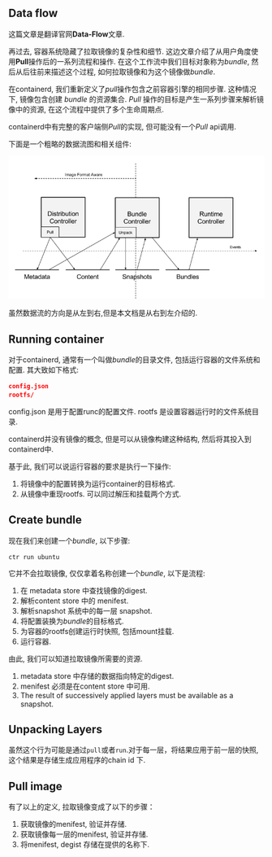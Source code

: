 ## Data flow

这篇文章是翻译官网**Data-Flow**文章.

再过去, 容器系统隐藏了拉取镜像的复杂性和细节.  这边文章介绍了从用户角度使用**Pull**操作后的一系列流程和操作. 在这个工作流中我们目标对象称为*bundle*, 然后从后往前来描述这个过程, 如何拉取镜像和为这个镜像做*bundle*.

在containerd, 我们重新定义了*pull*操作包含之前容器引擎的相同步骤.  这种情况下, 镜像包含创建 *bundle* 的资源集合. *Pull* 操作的目标是产生一系列步骤来解析镜像中的资源, 在这个流程中提供了多个生命周期点.

containerd中有完整的客户端侧*Pull*的实现, 但可能没有一个*Pull* api调用.

下面是一个粗略的数据流图和相关组件:

![data-flow](../static/images/containerd/data-flow.png)

虽然数据流的方向是从左到右,但是本文档是从右到左介绍的. 

## Running container

对于containerd, 通常有一个叫做*bundle*的目录文件, 包括运行容器的文件系统和配置. 其大致如下格式:

```json
config.json
rootfs/
```

config.json 是用于配置runc的配置文件.
rootfs 是设置容器运行时的文件系统目录.

containerd并没有镜像的概念, 但是可以从镜像构建这种结构, 然后将其投入到containerd中.

基于此, 我们可以说运行容器的要求是执行一下操作:

1. 将镜像中的配置转换为运行container的目标格式.
2. 从镜像中重现rootfs. 可以同过解压和挂载两个方式.

## Create bundle

现在我们来创建一个*bundle*,  以下步骤:

```
ctr run ubuntu
```

它并不会拉取镜像, 仅仅拿着名称创建一个*bundle*,  以下是流程:

1. 在 metadata store 中查找镜像的digest.
2. 解析content store 中的 menifest.
3. 解析snapshot 系统中的每一层 snapshot.
4. 将配置装换为*bundle*的目标格式.
5. 为容器的rootfs创建运行时快照, 包括mount挂载.
6. 运行容器.

由此, 我们可以知道拉取镜像所需要的资源.

1. metadata store 中存储的数据指向特定的digest.
2. menifest 必须是在content store 中可用.
3. The result of successively applied layers must be available as a snapshot.

## Unpacking Layers

虽然这个行为可能是通过`pull`或者`run`.对于每一层，将结果应用于前一层的快照,这个结果是存储生成应用程序的chain id 下.

## Pull image

有了以上的定义, 拉取镜像变成了以下的步骤：

1. 获取镜像的menifest, 验证并存储.
2. 获取镜像每一层的menifest, 验证并存储.
3. 将menifest, degist 存储在提供的名称下.



